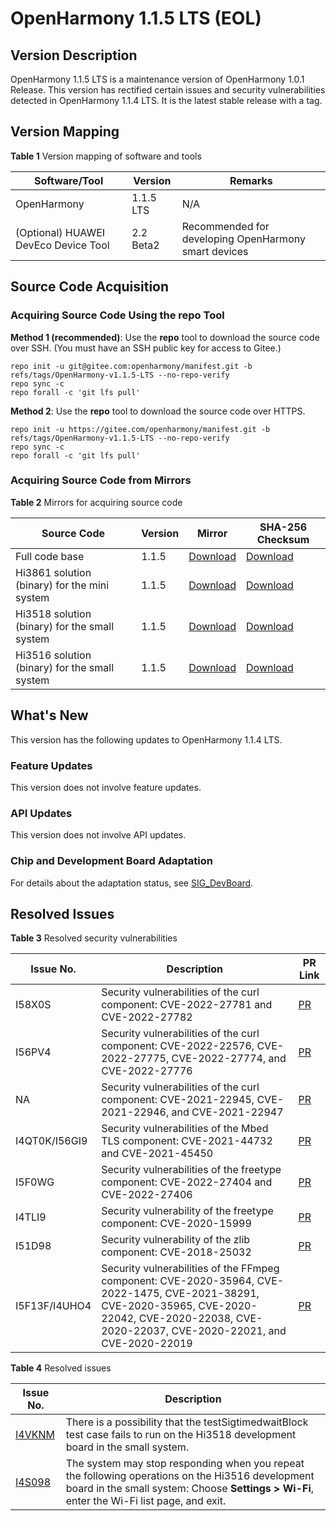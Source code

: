# OpenHarmony 1.1.5 LTS (EOL)


## Version Description

OpenHarmony 1.1.5 LTS is a maintenance version of OpenHarmony 1.0.1 Release. This version has rectified certain issues and security vulnerabilities detected in OpenHarmony 1.1.4 LTS. It is the latest stable release with a tag.


## Version Mapping

  **Table 1** Version mapping of software and tools

| Software/Tool| Version| Remarks| 
| -------- | -------- | -------- |
| OpenHarmony | 1.1.5 LTS | N/A| 
| (Optional) HUAWEI DevEco Device Tool| 2.2 Beta2 | Recommended for developing OpenHarmony smart devices| 


## Source Code Acquisition


### Acquiring Source Code Using the repo Tool

**Method 1 (recommended)**: Use the **repo** tool to download the source code over SSH. (You must have an SSH public key for access to Gitee.)

  
```
repo init -u git@gitee.com:openharmony/manifest.git -b refs/tags/OpenHarmony-v1.1.5-LTS --no-repo-verify
repo sync -c
repo forall -c 'git lfs pull'
```

**Method 2**: Use the **repo** tool to download the source code over HTTPS.

  
```
repo init -u https://gitee.com/openharmony/manifest.git -b refs/tags/OpenHarmony-v1.1.5-LTS --no-repo-verify
repo sync -c
repo forall -c 'git lfs pull'
```


### Acquiring Source Code from Mirrors

  **Table 2** Mirrors for acquiring source code

| Source Code| Version| Mirror| SHA-256 Checksum| 
| -------- | -------- | -------- | -------- |
| Full code base| 1.1.5 | [Download](https://repo.huaweicloud.com/harmonyos/os/1.1.5/code-v1.1.5-LTS.tar.gz) | [Download](https://repo.huaweicloud.com/harmonyos/os/1.1.5/code-v1.1.5-LTS.tar.gz.sha256)| 
| Hi3861 solution (binary) for the mini system| 1.1.5 | [Download](https://repo.huaweicloud.com/harmonyos/os/1.1.5/wifiiot-1.1.5.tar.gz)| [Download](https://repo.huaweicloud.com/harmonyos/os/1.1.5/wifiiot-1.1.5.tar.gz.sha256)| 
| Hi3518 solution (binary) for the small system| 1.1.5 | [Download](https://repo.huaweicloud.com/harmonyos/os/1.1.5/ipcamera_hi3518ev300-1.1.5.tar.gz)| [Download](https://repo.huaweicloud.com/harmonyos/os/1.1.5/ipcamera_hi3518ev300-1.1.5.tar.gz.sha256)| 
| Hi3516 solution (binary) for the small system| 1.1.5 | [Download](https://repo.huaweicloud.com/harmonyos/os/1.1.5/ipcamera_hi3516dv300-1.1.5.tar.gz)| [Download](https://repo.huaweicloud.com/harmonyos/os/1.1.5/ipcamera_hi3516dv300-1.1.5.tar.gz.sha256)| 


## What's New

This version has the following updates to OpenHarmony 1.1.4 LTS.


### Feature Updates

This version does not involve feature updates.


### API Updates

This version does not involve API updates.


### Chip and Development Board Adaptation

For details about the adaptation status, see [SIG_DevBoard](https://gitee.com/openharmony/community/blob/master/sig/sig_devboard/sig_devboard.md).


## Resolved Issues

  **Table 3** Resolved security vulnerabilities

| Issue No.| Description| PR Link| 
| -------- | -------- | -------- |
| I58X0S | Security vulnerabilities of the curl component: CVE-2022-27781 and CVE-2022-27782| [PR](https://gitee.com/openharmony/third_party_curl/pulls/60) | 
| I56PV4 | Security vulnerabilities of the curl component: CVE-2022-22576, CVE-2022-27775, CVE-2022-27774, and CVE-2022-27776| [PR](https://gitee.com/openharmony/third_party_curl/pulls/54) | 
| NA | Security vulnerabilities of the curl component: CVE-2021-22945, CVE-2021-22946, and CVE-2021-22947| [PR](https://gitee.com/openharmony/third_party_curl/pulls/56) | 
| I4QT0K/I56GI9 | Security vulnerabilities of the Mbed TLS component: CVE-2021-44732 and CVE-2021-45450| [PR](https://gitee.com/openharmony/third_party_mbedtls/pulls/30) | 
| I5F0WG | Security vulnerabilities of the freetype component: CVE-2022-27404 and CVE-2022-27406| [PR](https://gitee.com/openharmony/third_party_freetype/pulls/22) | 
| I4TLI9 | Security vulnerability of the freetype component: CVE-2020-15999| [PR](https://gitee.com/openharmony/third_party_freetype/pulls/7) | 
| I51D98 | Security vulnerability of the zlib component: CVE-2018-25032| [PR](https://gitee.com/openharmony/third_party_zlib/pulls/31) | 
| I5F13F/I4UHO4 | Security vulnerabilities of the FFmpeg component: CVE-2020-35964, CVE-2022-1475, CVE-2021-38291, CVE-2020-35965, CVE-2020-22042, CVE-2020-22038, CVE-2020-22037, CVE-2020-22021, and CVE-2020-22019| [PR](https://gitee.com/openharmony/device_hisilicon_third_party_ffmpeg/pulls/17) | 

  **Table 4** Resolved issues

| Issue No.| Description| 
| -------- | -------- |
| [I4VKNM](https://gitee.com/openharmony/xts_acts/issues/I4VKNM) | There is a possibility that the testSigtimedwaitBlock test case fails to run on the Hi3518 development board in the small system.| 
| [I4S098](https://gitee.com/openharmony/applications_sample_camera/issues/I4S098) | The system may stop responding when you repeat the following operations on the Hi3516 development board in the small system: Choose **Settings > Wi-Fi**, enter the Wi-Fi list page, and exit.| 
